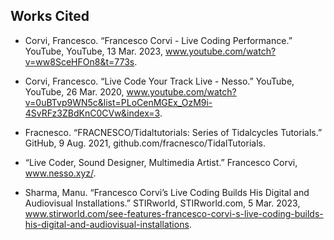 ## Works Cited

- Corvi, Francesco. “Francesco Corvi - Live Coding Performance.” YouTube, YouTube, 13 Mar. 2023, www.youtube.com/watch?v=ww8SceHFOn8&t=773s.

- Corvi, Francesco. “Live Code Your Track Live - Nesso.” YouTube, YouTube, 26 Mar. 2020, www.youtube.com/watch?v=0uBTvp9WN5c&list=PLoCenMGEx_OzM9i-4SvRFz3ZBdKnC0CVw&index=3.

- Fracnesco. “FRACNESCO/Tidaltutorials: Series of Tidalcycles Tutorials.” GitHub, 9 Aug. 2021, github.com/fracnesco/TidalTutorials.

- “Live Coder, Sound Designer, Multimedia Artist.” Francesco Corvi, www.nesso.xyz/. 

- Sharma, Manu. “Francesco Corvi’s Live Coding Builds His Digital and Audiovisual Installations.” STIRworld, STIRworld.com, 5 Mar. 2023, www.stirworld.com/see-features-francesco-corvi-s-live-coding-builds-his-digital-and-audiovisual-installations. 